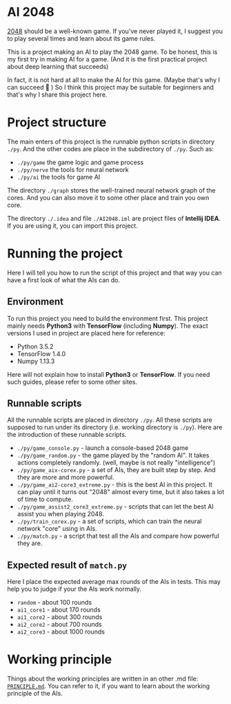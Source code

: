 
# AI 2048 #

[2048](https://gabrielecirulli.github.io/2048/) should be a well-known game. If you've never played it, I suggest you to play several times and learn about its game rules.

This is a project making an AI to play the 2048 game. To be honest, this is my first try in making AI for a game. (And it is the first practical project about deep learning that succeeds) 

In fact, it is not hard at all to make the AI for this game. (Maybe that's why I can succeed 🙂 ) So I think this project may be suitable for beginners and that's why I share this project here.


# Project structure #
The main enters of this project is the runnable python scripts in directory `./py`. And the other codes are place in the subdirectory of `./py`. Such as:
* `./py/game` the game logic and game process
* `./py/nerve` the tools for neural network
* `./py/ai` the tools for game AI

The directory `./graph` stores the well-trained neural network graph of the cores. And you can also move it to some other place and train you own core.

The directory `./.idea` and file `./AI2048.iml` are project files of **Intellij IDEA**. If you are using it, you can import this project.


# Running the project #
Here I will tell you how to run the script of this project and that way you can have a first look of what the AIs can do.

## Environment ##
To run this project you need to build the environment first. This project mainly needs **Python3** with **TensorFlow** (including **Numpy**). The exact versions I used in project are placed here for reference:
* Python 3.5.2
* TensorFlow 1.4.0
* Numpy 1.13.3

Here will not explain how to install **Python3** or **TensorFlow**. If you need such guides, please refer to some other sites.

## Runnable scripts ##
All the runnable scripts are placed in directory `./py`.  All these scripts are supposed to run under its directory (i.e. working directory is `./py`). Here are the introduction of these runnable scripts.
* `./py/game_console.py` - launch a console-based 2048 game
* `./py/game_random.py` - the game played by the "random AI". It takes actions completely randomly. (well, maybe is not really "intelligence")
* `./py/game_aix-corex.py` - a set of AIs, they are built step by step. And they are more and more powerful.
* `./py/game_ai2-core3_extreme.py` - this is the best AI in this project. It can play until it turns out "2048" almost every time, but it also takes a lot of time to compute.
* `./py/game_assist2_core3_extreme.py` - scripts that can let the best AI assist you when playing 2048.
* `./py/train_corex.py` - a set of scripts, which can train the neural network "core" using in AIs.
* `./py/match.py` - a script that test all the AIs and compare how powerful they are. 

## Expected result of `match.py` ##
Here I place the expected average max rounds of the AIs in tests. This may help you to judge if your the AIs work normally.
* `random` - about 100 rounds
* `ai1_core1` - about 170 rounds
* `ai1_core2` - about 300 rounds
* `ai2_core2` - about 700 rounds
* `ai2_core3` - about 1000 rounds


# Working principle #
Things about the working principles are written in an other .md file: [`PRINCIPLE.md`](https://github.com/ZhengKeli/AI2048/blob/master/PRINCIPLE.md). You can refer to it, if you want to learn about the working principle of the AIs.

